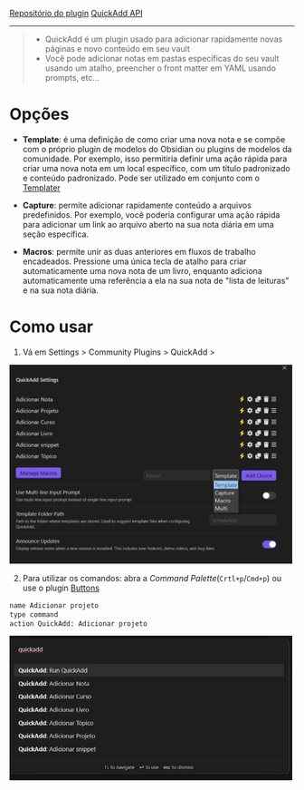 [Repositório do plugin](https://github.com/elias-sundqvist/obsidian-react-components)
[QuickAdd API](https://quickadd.obsidian.guide/docs/QuickAddAPI)

---

> - QuickAdd é um plugin usado para adicionar rapidamente novas páginas e novo conteúdo em seu vault
> - Você pode adicionar notas em pastas específicas do seu vault usando um atalho, preencher o  front matter em YAML usando prompts, etc...

# Opções

- **Template**: é uma definição de como criar uma nova nota e se compõe com o próprio plugin de modelos do Obsidian ou plugins de modelos da comunidade. Por exemplo, isso permitiria definir uma ação rápida para criar uma nova nota em um local específico, com um título padronizado e conteúdo padronizado. Pode ser utilizado em conjunto com o [Templater]()

- **Capture**: permite adicionar rapidamente conteúdo a arquivos predefinidos. Por exemplo, você poderia configurar uma ação rápida para adicionar um link ao arquivo aberto na sua nota diária em uma seção específica.

- **Macros**: permite unir as duas anteriores em fluxos de trabalho encadeados. Pressione uma única tecla de atalho para criar automaticamente uma nova nota de um livro, enquanto adiciona automaticamente uma referência a ela na sua nota de "lista de leituras" e na sua nota diária.

# Como usar

1. Vá em Settings > Community Plugins > QuickAdd > 

<img src="/assets/quickadd-settings.png" width="500px" />

2. Para utilizar os comandos: abra a *Command Palette*(``Crtl+p``/``Cmd+p``) ou use o plugin [Buttons]()

```button
name Adicionar projeto
type command
action QuickAdd: Adicionar projeto
```
<img src="/assets/quickadd-command-palette.png" width="500px" />
